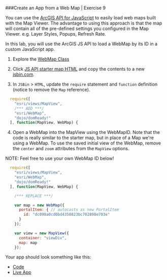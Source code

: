 ###Create an App from a Web Map | Exercise 9 

You can use the [ArcGIS API for JavaScript](https://developers.arcgis.com/javascript/) to easily load web maps built with the Map Viewer. The advantage to using this approach is that the map will contain all of the pre-defined settings you configured in the Map Viewer. e.g. Layer Styles, Popups, Refresh Rate.

In this lab, you will use the ArcGIS JS API to load a WebMap by its ID in a custom JavaScript app. 


1. Explore the [WebMap Class](https://developers.arcgis.com/javascript/latest/api-reference/esri-WebMap.html)


2. Click [JS API starter map HTML](../../jsapi/create_starter_map/index.html) and copy the contents to a new [jsbin.com](http://jsbin.com).

3. In `JSBin` > `HTML`, update the `require` statement and `function` definition (notice to remove the `Map` reference).

```javascript
  require([
    "esri/views/MapView",
    /*** ADD ***/
    "esri/WebMap",
    "dojo/domReady!"
  ], function(MapView, WebMap) {
```

4. Open a WebMap into the MapView using the WebMapID. Note that the code is really similar to the starter map, but in place of a Map we're using a WebMap. To use the saved initial view of the WebMap, remove the `center` and `zoom` attributes from the `MapView` options.
	
  NOTE: Feel free to use your own WebMap ID below!

```javascript
  require([
    "esri/views/MapView",
    "esri/WebMap",
    "dojo/domReady!"
  ], function(MapView, WebMap) {

    /*** REPLACE ***/

    var map = new WebMap({
      portalItem: { // autocasts as new PortalItem
        id: "dc098a0cd0bd4358823bc702898e703e"
      }
    });

    var view = new MapView({
      container: "viewDiv",
      map: map
    });
```

Your app should look something like this:
 * [Code](https://github.com/jofraley/Hacking_JavaScript/blob/master/labs/webmap_apps/create_jsapi_app/js411_app.html)
 * [Live App](http://jofraley.github.io/Hacking_JavaScript/labs/webmap_apps/create_jsapi_app/js411_app.html)


